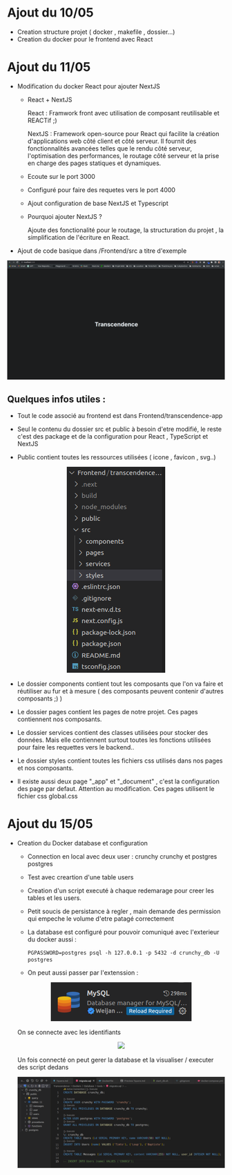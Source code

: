 

# Ajout du 10/05

- Creation structure projet ( docker , makefile , dossier...)
- Creation du docker pour le frontend avec React

# Ajout du 11/05

- Modification du docker React pour ajouter NextJS

    - React + NextJS

        React : Framwork front avec utilisation de composant reutilisable et REACTif ;)

        NextJS : Framework open-source pour React qui facilite la création d'applications web côté client et côté serveur. Il fournit des fonctionnalités avancées telles que le rendu côté serveur, l'optimisation des performances, le routage côté serveur et la prise en charge des pages statiques et dynamiques.

    - Ecoute sur le port 3000

    - Configuré pour faire des requetes vers le port 4000

    - Ajout configuration de base NextJS et Typescript

    - Pourquoi ajouter NextJS ?

        Ajoute des fonctionalité pour le routage, la structuration du projet , la simplification de l'écriture en React.

- Ajout de code basique dans /Frontend/src a titre d'exemple

![](./imgs/first.png)

## Quelques infos utiles : 

- Tout le code associé au frontend est dans Frontend/transcendence-app

- Seul le contenu du dossier src et public à besoin d'etre modifié, le reste c'est des package et de la configuration pour React , TypeScript et NextJS

- Public contient toutes les ressources utilisées ( icone , favicon , svg..)

<p align="center">
  <img src="./imgs/frontend.png" />
</p>

- Le dossier components contient tout les composants que l'on va faire et réutiliser au fur et à mesure ( des composants peuvent contenir d'autres composants ;) )

- Le dossier pages contient les pages de notre projet. Ces pages contiennent nos composants.

- Le dossier services contient des classes utilisées pour stocker des données. Mais elle contiennent surtout toutes les fonctions utilisées pour faire les requettes vers le backend..

- Le dossier styles contient toutes les fichiers css utilisés dans nos pages et nos composants.

- Il existe aussi deux page "_app" et "_document" , c'est la configuration des page par defaut. Attention au modification. Ces pages utilisent le fichier css global.css

# Ajout du 15/05

- Creation du Docker database et configuration

  - Connection en local avec deux user : crunchy crunchy et postgres postgres
  - Test avec creartion d'une table users
  - Creation d'un script executé à chaque redemarage pour creer les tables et les users.

  - Petit soucis de persistance à regler , main demande des permission qui empeche le volume d'etre patagé correctement

  - La database est configuré pour pouvoir comuniqué avec l'exterieur du docker aussi : 

    ```console 
    PGPASSWORD=postgres psql -h 127.0.0.1 -p 5432 -d crunchy_db -U postgres
    ```
  
  - On peut aussi passer par l'extenssion : 

  <p align="center">
    <img src="./imgs/database_ext.png" />
  </p>

  On se connecte avec les identifiants

  <p align="center">
    <img src="./imgs/ext.png" />
  </p>

  Un fois connecté on peut gerer la database et la visualiser / executer des script dedans

  <p align="center">
    <img src="./imgs/script.png" />
  </p>